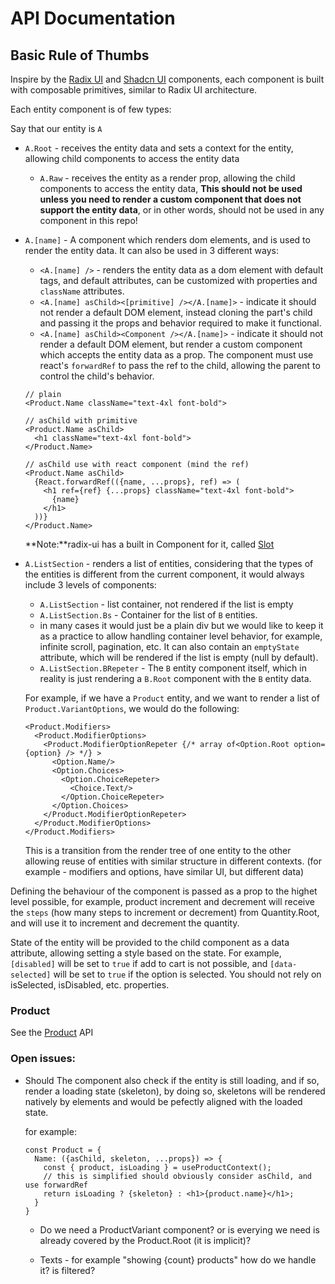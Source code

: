 # API Documentation

## Basic Rule of Thumbs
Inspire by the [Radix UI](https://www.radix-ui.com/primitives/docs/components/accordion) and [Shadcn UI](https://ui.shadcn.com/docs/components/accordion) components, each component is built with composable primitives, similar to Radix UI architecture.

Each entity component is of few types:

Say that our entity is `A`
- `A.Root` - receives the entity data and sets a context for the entity, allowing child components to access the entity data
  - `A.Raw` - receives the entity as a render prop, allowing the child components to access the entity data, **This should not be used unless you need to render a custom component that does not support the entity data**, or in other words, should not be used in any component in this repo!

- `A.[name]` - A component which renders dom elements, and is used to render the entity data. It can also be used in 3 different ways:
  - `<A.[name] />` - renders the entity data as a dom element with default tags, and default attributes, can be customized with properties and `className` attributes.
  - `<A.[name] asChild><[primitive] /></A.[name]>` - indicate it should not render a default DOM element, instead cloning the part's child and passing it the props and behavior required to make it functional.
  - `<A.[name] asChild><Component /></A.[name]>` - indicate it should not render a default DOM element, but render a custom component which accepts the entity data as a prop. The component must use react's `forwardRef` to pass the ref to the child, allowing the parent to control the child's behavior.

  ```tsx
  // plain
  <Product.Name className="text-4xl font-bold">

  // asChild with primitive
  <Product.Name asChild>
    <h1 className="text-4xl font-bold">
  </Product.Name>

  // asChild use with react component (mind the ref)
  <Product.Name asChild>
    {React.forwardRef(({name, ...props}, ref) => (
      <h1 ref={ref} {...props} className="text-4xl font-bold">
        {name}
      </h1>
    ))}
  </Product.Name>
  ```
  
  **Note:**radix-ui has a built in Component for it, called [Slot](https://www.radix-ui.com/primitives/docs/utilities/slot)


- `A.ListSection` - renders a list of entities, considering that the types of the entities is different from the current component, it would always include 3 levels of components:
  - `A.ListSection` - list container, not rendered if the list is empty
  - `A.ListSection.Bs` - Container for the list of `B` entities.
   - in many cases it would just be a plain div but we would like to keep it as a practice to allow handling container level behavior, for example, infinite scroll, pagination, etc. It can also contain an `emptyState` attribute, which will be rendered if the list is empty (null by default).
  - `A.ListSection.BRepeter` - The `B` entity component itself, which in reality is just rendering a `B.Root` component with the `B` entity data.

  For example, if we have a `Product` entity, and we want to render a list of `Product.VariantOptions`, we would do the following:
  ```tsx
  <Product.Modifiers>
    <Product.ModifierOptions>
      <Product.ModifierOptionRepeter {/* array of<Option.Root option={option} /> */} >
        <Option.Name/>
        <Option.Choices>
          <Option.ChoiceRepeter>
            <Choice.Text/>
          </Option.ChoiceRepeter>
        </Option.Choices>
      </Product.ModifierOptionRepeter>
    </Product.ModifierOptions>
  </Product.Modifiers>
  ```
  This is a transition from the render tree of one entity to the other allowing reuse of entities with similar structure in different contexts. (for example - modifiers and options, have similar UI, but different data)

Defining the behaviour of the component is passed as a prop to the highet level possible, for example, product increment and decrement will receive the `steps` (how many steps to increment or decrement) from Quantity.Root, and will use it to increment and decrement the quantity.

State of the entity will be provided to the child component as a data attribute, allowing setting a style based on the state. For example, `[disabled]` will be set to `true` if add to cart is not possible, and `[data-selected]` will be set to `true` if the option is selected.
You should not rely on isSelected, isDisabled, etc. properties.


### Product
See the [Product](./PRODUCT_INTERFACE.md) API


### Open issues:
- Should The component also check if the entity is still loading, and if so, render a loading state (skeleton), by doing so, skeletons will be rendered natively by elements and would be pefectly aligned with the loaded state.

  for example:
  ```tsx
  const Product = {
    Name: ({asChild, skeleton, ...props}) => {
      const { product, isLoading } = useProductContext();
      // this is simplified should obviously consider asChild, and use forwardRef
      return isLoading ? {skeleton} : <h1>{product.name}</h1>;
    }
  }
  ```
  - Do we need a ProductVariant component? or is everying we need is already covered by the Product.Root (it is implicit)?

  - Texts - for example "showing {count} products" how do we handle it? is filtered?

